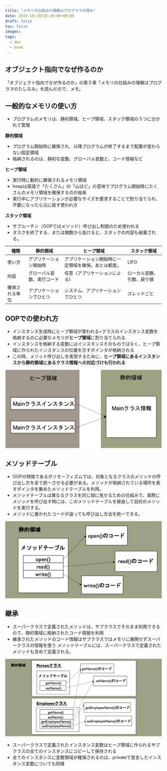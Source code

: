 ```yaml
---
title: "メモリの仕組みの理解はプログラマの嗜み"
date: 2019-10-28T10:20:00+09:00
draft: false
toc: false
images:
tags: 
  - dev
  - book
---
```


## オブジェクト指向でなぜ作るのか


「オブジェクト指向でなぜ作るのか」の第５章「メモリの仕組みの理解はプログラマのたしなみ」を読んだので、メモ。



## 一般的なメモリの使い方

- プログラムのメモリは、静的領域、ヒープ領域、スタック領域の３つに分かれて管理

**静的領域**

- プログラム開始時に確保され、以降プログラムが終了するまで配置が変わらない固定領域
- 格納されるのは、静的な変数、グローバル変数と、コード情報など

**ヒープ領域**

- 実行時に動的に確保されるメモリ領域
- heapは英語で「たくさん」の「山ほど」の意味でプログラム開始時にたくさんのメモリ領域を確保するのが由来
- 実行中にアプリケーションが必要なサイズを要求することで割り当てられ、不要になったら元に戻す使われ方

**スタック領域**
- サブルーチン（OOPではメソッド）呼び出し制御のため使われる
- タスクを終了する、または関数から抜けると、スタックの内容も破棄される。


|種類|静的領域|ヒープ領域|スタック領域|
|---|---|---|----|
|使い方|アプリケーション開始時|アプリケーション開始時に一定領域を確保。あとは都度。|LIFO|
|内容|グローバル変数、実行コード|任意（アプリケーションによる）|ローカル変数、引数、戻り値|
|確保される単位|アプリケーションでひとつ|システム、アプリケーションでひとつ|スレッドごと|

## OOPでの使われ方

- インスタンス生成時にヒープ領域が使われる=クラスのインスタンス変数を格納するのに必要なメモリが**ヒープ領域**に割り当てられる
- インスタンスを格納する変数にはインスタンスそのものではなく、ヒープ領域に作られたインスタンスの位置を示すポインタが格納される
- この時、メソッド呼び出しを実現するために、**ヒープ領域にあるインスタンスから静的領域にあるクラス情報への対応づけも行われる**


![oop_memory](/oop_memory1.png)


## メソッドテーブル

- OOPの特徴であるポリモーフィズムでは、対象となるクラスのメソッドの呼び出し方を全て統一させる必要がある。メソッドが格納されている場所を表すポインタを集めたメソッドテーブルを利用。
- メソッドテーブルは異なるクラスを同じ顔に見せるための仕組みで、実際にメソッドを呼び出す時には、このメソッドテーブルを経由して目的のメソッドを実行する。
- メソッドに書かれたコードが違っても呼び出し方法を統一できる。


![oop_memory](/oop_memory2.png)


## 継承

- スーパークラスで定義されたメソッドは、サブクラスでそのまま利用できるので、静的領域に格納されたコード情報を利用
- 継承されたメソッドのコード情報はサブクラスではメモリに展開せずスーパークラスの情報を使う
メソッドテーブルには、スーパークラスで定義されたメソッドも含めて定義される。

![oop_memory](/oop_memory3.png)

- スーパークラスで定義されたインスタンス変数はヒープ領域に作られるサブクラスの全てのインスタンスにコピーして保持される
- 全てのインスタンスに変数領域が確保されるのは、privateで宣言したインスタンス変数についても同様



